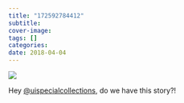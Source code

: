```yaml
---
title: "172592784412"
subtitle: 
cover-image: 
tags: []
categories: 
date: 2018-04-04
---
```


<p><img class="img-fluid" class="img-fluid" class="img-fluid"  src="https://www.lib.uidaho.edu/digital/objects/uidahodigital/172592784412.jpg" /></p>
<div class="caption">
 <p>Hey <a href="https://tmblr.co/mmu-pesjKQjpJHhIdwXMBGQ" target="_blank"></a><a class="tumblelog" href="https://tmblr.co/mj3-f44Qr3rc4X40maCybJA" target="_blank">@uispecialcollections</a>, do we have this story?!</p> 
</div>
